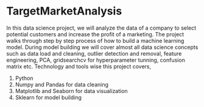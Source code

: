 # TargetMarketAnalysis
In this data science project, we will analyze the data of a company to select potential customers and increase the profit of a marketing. The project walks through step by step process of how to build a machine learning model.
During model building we will cover almost all data science concepts such as data load and cleaning, outlier detection and removal, feature engineering, 
PCA, gridsearchcv for hyperparameter tunning, confusion matrix etc. Technology and tools wise this project covers,
1) Python
2) Numpy and Pandas for data cleaning
3) Matplotlib and Seaborn for data visualization
4) Sklearn for model building
